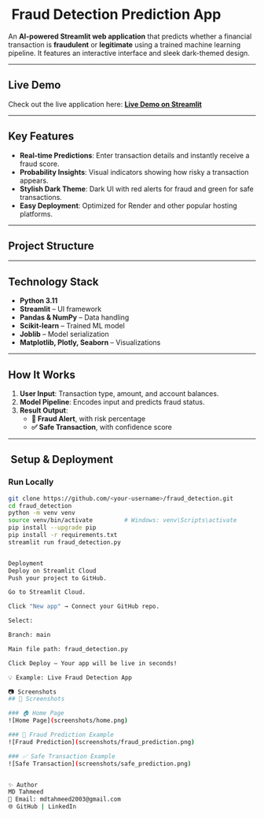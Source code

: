 
# ​ Fraud Detection Prediction App

An **AI-powered Streamlit web application** that predicts whether a financial transaction is **fraudulent** or **legitimate** using a trained machine learning pipeline. It features an interactive interface and sleek dark-themed design.

---

##  Live Demo

Check out the live application here:
**[Live Demo on Streamlit](https://frauddetection2025.streamlit.app/)**

---

##  Key Features

- **Real-time Predictions**: Enter transaction details and instantly receive a fraud score.
- **Probability Insights**: Visual indicators showing how risky a transaction appears.
- **Stylish Dark Theme**: Dark UI with red alerts for fraud and green for safe transactions.
- **Easy Deployment**: Optimized for Render and other popular hosting platforms.

---

##  Project Structure


---

##  Technology Stack

- **Python 3.11**
- **Streamlit** – UI framework  
- **Pandas & NumPy** – Data handling  
- **Scikit-learn** – Trained ML model  
- **Joblib** – Model serialization  
- **Matplotlib, Plotly, Seaborn** – Visualizations

---

##  How It Works

1. **User Input**: Transaction type, amount, and account balances.
2. **Model Pipeline**: Encodes input and predicts fraud status.
3. **Result Output**:
   -  **🚨 Fraud Alert**, with risk percentage  
   -  **✅ Safe Transaction**, with confidence score  

---

## ​ Setup & Deployment

### Run Locally
```bash
git clone https://github.com/<your-username>/fraud_detection.git
cd fraud_detection
python -m venv venv
source venv/bin/activate         # Windows: venv\Scripts\activate
pip install --upgrade pip
pip install -r requirements.txt
streamlit run fraud_detection.py


Deployment
Deploy on Streamlit Cloud
Push your project to GitHub.

Go to Streamlit Cloud.

Click "New app" → Connect your GitHub repo.

Select:

Branch: main

Main file path: fraud_detection.py

Click Deploy – Your app will be live in seconds!

💡 Example: Live Fraud Detection App

📷 Screenshots
## 📸 Screenshots

### 🏠 Home Page
![Home Page](screenshots/home.png)

### 🚨 Fraud Prediction Example
![Fraud Prediction](screenshots/fraud_prediction.png)

### ✅ Safe Transaction Example
![Safe Transaction](screenshots/safe_prediction.png)


✨ Author
MD Tahmeed
📧 Email: mdtahmeed2003@gmail.com
🌐 GitHub | LinkedIn
